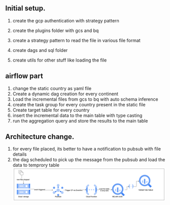 ## Initial setup. 
1. create the gcp authentication with strategy pattern 

2. create the plugins folder with gcs and bq

3. create a strategy pattern to read the file in various file format

4. create dags and sql folder

5. create utils for other stuff like loading the file


## airflow part

1. change the static country as yaml file
2. Create a dynamic dag creation for every continent
3. Load the incremental files from gcs to bq with auto schema inference
4. create the task group for every country present in the static file
5. Create target table for every country
6. insert the incremental data to the main table with type casting
7. run the aggregation query and store the results to the main table



## Architecture change.
1. for every file placed, its better to have a notification to pubsub with file details
2. the dag scheduled to pick up the message from the pubsub and load the data to temprory table
![img_1.png](img_1.png)